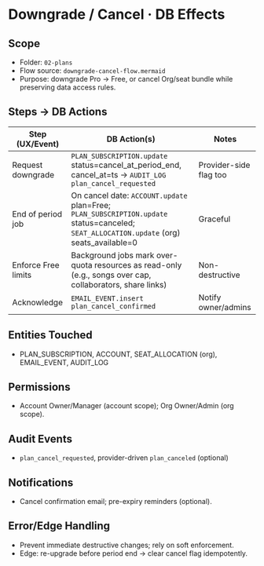 # Downgrade / Cancel · DB Effects

## Scope
- Folder: `02-plans`
- Flow source: `downgrade-cancel-flow.mermaid`
- Purpose: downgrade Pro → Free, or cancel Org/seat bundle while preserving data access rules.

## Steps → DB Actions
| Step (UX/Event) | DB Action(s) | Notes |
|---|---|---|
| Request downgrade | `PLAN_SUBSCRIPTION.update` status=cancel_at_period_end, cancel_at=ts → `AUDIT_LOG` `plan_cancel_requested` | Provider-side flag too |
| End of period job | On cancel date: `ACCOUNT.update` plan=Free; `PLAN_SUBSCRIPTION.update` status=canceled; `SEAT_ALLOCATION.update` (org) seats_available=0 | Graceful |
| Enforce Free limits | Background jobs mark over-quota resources as read-only (e.g., songs over cap, collaborators, share links) | Non-destructive |
| Acknowledge | `EMAIL_EVENT.insert` `plan_cancel_confirmed` | Notify owner/admins |

## Entities Touched
- PLAN_SUBSCRIPTION, ACCOUNT, SEAT_ALLOCATION (org), EMAIL_EVENT, AUDIT_LOG

## Permissions
- Account Owner/Manager (account scope); Org Owner/Admin (org scope).

## Audit Events
- `plan_cancel_requested`, provider-driven `plan_canceled` (optional)

## Notifications
- Cancel confirmation email; pre-expiry reminders (optional).

## Error/Edge Handling
- Prevent immediate destructive changes; rely on soft enforcement.
- Edge: re-upgrade before period end → clear cancel flag idempotently.
